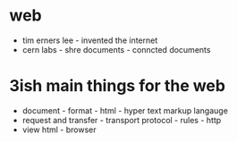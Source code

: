 # web

- tim erners lee - invented the internet
- cern labs - shre documents - conncted documents 

# 3ish main things for the web
- document - format - html - hyper text markup langauge
- request and transfer - transport protocol - rules - http
- view html - browser